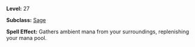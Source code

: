 <!-- TITLE: Spell: Harvest -->
<!-- SUBTITLE:  -->

**Level:** 27

**Subclass:** [Sage](sage)

**Spell Effect:** Gathers ambient mana from your surroundings, replenishing your mana pool.